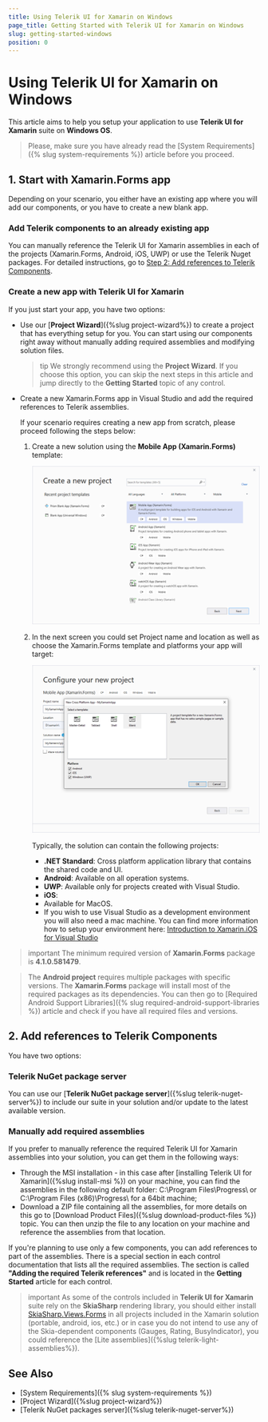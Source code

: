 ```yaml
---
title: Using Telerik UI for Xamarin on Windows
page_title: Getting Started with Telerik UI for Xamarin on Windows
slug: getting-started-windows
position: 0
---
```


# Using Telerik UI for Xamarin on Windows

This article aims to help you setup your application to use **Telerik UI for Xamarin** suite on **Windows OS**.

>Please, make sure you have already read the [System Requirements]({% slug system-requirements %}) article before you proceed.

## 1. Start with Xamarin.Forms app

Depending on your scenario, you either have an existing app where you will add our components, or you have to create a new blank app.
 
### Add Telerik components to an already existing app

You can manually reference the Telerik UI for Xamarin assemblies in each of the projects (Xamarin.Forms, Android, iOS, UWP) or use the Telerik Nuget packages. For detailed instructions, go to [Step 2: Add references to Telerik Components](#2-add-references-to-telerik-components).
 
### Create a new app with Telerik UI for Xamarin

If you just start your app, you have two options:

- Use our [**Project Wizard**]({%slug project-wizard%}) to create a project that has everything setup for you. You can start using our components right away without manually adding required assemblies and modifying solution files.

	>tip We strongly recommend using the **Project Wizard**. If you choose this option, you can skip the next steps in this article and jump directly to the **Getting Started** topic of any control.

- Create a new Xamarin.Forms app in Visual Studio and add the required references to Telerik assemblies.

	If your scenario requires creating a new app from scratch, please proceed following the steps below:

	1. Create a new solution using the **Mobile App (Xamarin.Forms)** template:

		![Create new Xamarin.Forms solution](../images/visual-studio-new-solution.png "Image")

	1. In the next screen you could set Project name and location as well as choose the Xamarin.Forms template and platforms your app will target:

		![Create new Xamarin.Forms solution second screen](../images/visual-studio-new-solution_screen2.png "Image")

		Typically, the solution can contain the following projects:

		* **.NET Standard**: Cross platform application library that contains the shared code and UI.
		* **Android**: Available on all operation systems.
		* **UWP**: Available only for projects created with Visual Studio.
		* **iOS**:
		 * Available for MacOS.
		 * If you wish to use Visual Studio as a development environment you will also need a mac machine. You can find more information how to setup your environment here: [Introduction to Xamarin.iOS for Visual Studio](http://developer.xamarin.com/guides/ios/getting_started/installation/windows/introduction_to_xamarin_ios_for_visual_studio/)

>important The minimum required version of **Xamarin.Forms** package is **4.1.0.581479**.
  
>The **Android project** requires multiple packages with specific versions. The **Xamarin.Forms** package will install most of the required packages as its dependencies. You can then go to [Required Android Support Libraries]({% slug required-android-support-libraries %}) article and check if you have all required files and versions.

## 2. Add references to Telerik Components

You have two options: 

### Telerik NuGet package server

You can use our [**Telerik NuGet package server**]({%slug telerik-nuget-server%}) to include our suite in your solution and/or update to the latest available version.

### Manually add required assemblies

If you prefer to manually reference the required Telerik UI for Xamarin assemblies into your solution, you can get them in the following ways:

* Through the MSI installation - in this case after [installing Telerik UI for Xamarin]({%slug install-msi %}) on your machine, you can find the assemblies in the following default folder: C:\Program Files\Progress\ or C:\Program Files (x86)\Progress\ for a 64bit machine;
* Download a ZIP file containing all the assemblies, for more details on this go to [Download Product Files]({%slug download-product-files %}) topic. You can then unzip the file to any location on your machine and reference the assemblies from that location.

If you're planning to use only a few components, you can add references to part of the assemblies. There is a special section in each control documentation that lists all the required assemblies. The section is called **"Adding the required Telerik references"** and is located in the **Getting Started** article for each control.

>important As some of the controls included in **Telerik UI for Xamarin** suite rely on the **SkiaSharp** rendering library, you should either install [SkiaSharp.Views.Forms](https://www.nuget.org/packages/SkiaSharp.Views.Forms/1.59.0) in all projects included in the Xamarin solution (portable, android, ios, etc.) or in case you do not intend to use any of the Skia-dependent components (Gauges, Rating, BusyIndicator), you could reference the [Lite assemblies]({%slug telerik-light-assemblies%}).

## See Also

- [System Requirements]({% slug system-requirements %})
- [Project Wizard]({%slug project-wizard%})
- [Telerik NuGet packages server]({%slug telerik-nuget-server%})
